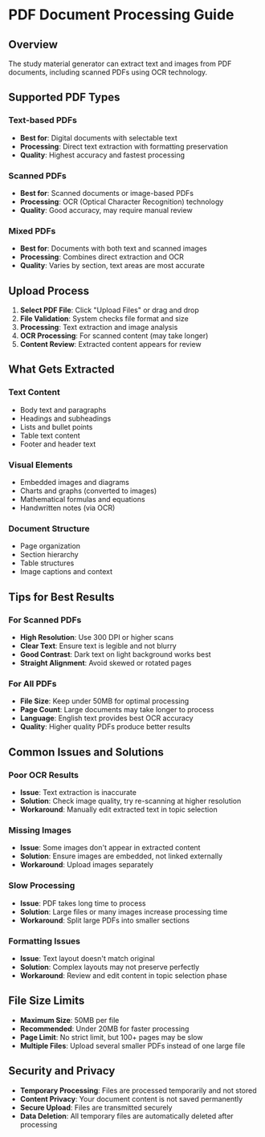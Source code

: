 # PDF Document Processing Guide

## Overview

The study material generator can extract text and images from PDF documents, including scanned PDFs using OCR technology.

## Supported PDF Types

### Text-based PDFs
- **Best for**: Digital documents with selectable text
- **Processing**: Direct text extraction with formatting preservation
- **Quality**: Highest accuracy and fastest processing

### Scanned PDFs
- **Best for**: Scanned documents or image-based PDFs
- **Processing**: OCR (Optical Character Recognition) technology
- **Quality**: Good accuracy, may require manual review

### Mixed PDFs
- **Best for**: Documents with both text and scanned images
- **Processing**: Combines direct extraction and OCR
- **Quality**: Varies by section, text areas are most accurate

## Upload Process

1. **Select PDF File**: Click "Upload Files" or drag and drop
2. **File Validation**: System checks file format and size
3. **Processing**: Text extraction and image analysis
4. **OCR Processing**: For scanned content (may take longer)
5. **Content Review**: Extracted content appears for review

## What Gets Extracted

### Text Content
- Body text and paragraphs
- Headings and subheadings
- Lists and bullet points
- Table text content
- Footer and header text

### Visual Elements
- Embedded images and diagrams
- Charts and graphs (converted to images)
- Mathematical formulas and equations
- Handwritten notes (via OCR)

### Document Structure
- Page organization
- Section hierarchy
- Table structures
- Image captions and context

## Tips for Best Results

### For Scanned PDFs
- **High Resolution**: Use 300 DPI or higher scans
- **Clear Text**: Ensure text is legible and not blurry
- **Good Contrast**: Dark text on light background works best
- **Straight Alignment**: Avoid skewed or rotated pages

### For All PDFs
- **File Size**: Keep under 50MB for optimal processing
- **Page Count**: Large documents may take longer to process
- **Language**: English text provides best OCR accuracy
- **Quality**: Higher quality PDFs produce better results

## Common Issues and Solutions

### Poor OCR Results
- **Issue**: Text extraction is inaccurate
- **Solution**: Check image quality, try re-scanning at higher resolution
- **Workaround**: Manually edit extracted text in topic selection

### Missing Images
- **Issue**: Some images don't appear in extracted content
- **Solution**: Ensure images are embedded, not linked externally
- **Workaround**: Upload images separately

### Slow Processing
- **Issue**: PDF takes long time to process
- **Solution**: Large files or many images increase processing time
- **Workaround**: Split large PDFs into smaller sections

### Formatting Issues
- **Issue**: Text layout doesn't match original
- **Solution**: Complex layouts may not preserve perfectly
- **Workaround**: Review and edit content in topic selection phase

## File Size Limits

- **Maximum Size**: 50MB per file
- **Recommended**: Under 20MB for faster processing
- **Page Limit**: No strict limit, but 100+ pages may be slow
- **Multiple Files**: Upload several smaller PDFs instead of one large file

## Security and Privacy

- **Temporary Processing**: Files are processed temporarily and not stored
- **Content Privacy**: Your document content is not saved permanently
- **Secure Upload**: Files are transmitted securely
- **Data Deletion**: All temporary files are automatically deleted after processing